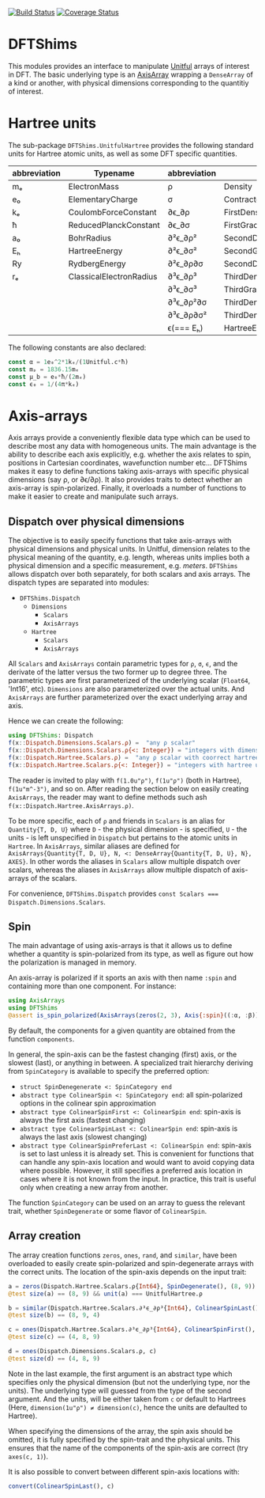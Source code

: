 [![Build Status](https://travis-ci.org/mdavezac/DFTShims.jl.svg?branch=master)](https://travis-ci.org/mdavezac/DFTShims.jl)
[![Coverage Status](https://coveralls.io/repos/mdavezac/DFTShims.jl/badge.svg)](https://coveralls.io/r/mdavezac/DFTShims.jl)

# DFTShims

This modules provides an interface to manipulate
[Unitful](https://github.com/ajkeller34/Unitful.jl) arrays of interest in DFT.  The basic
underlying type is an [AxisArray](https://github.com/JuliaArrays/AxisArrays.jl) wrapping a
`DenseArray` of a kind or another, with physical dimensions corresponding to the quantitiy
of interest.

# Hartree units

The sub-package `DFTShims.UnitfulHartree` provides the following standard units for Hartree
atomic units, as well as some DFT specific quantities.

| abbreviation | Typename                | abbreviation | Typename                        |
|--------------|-------------------------|--------------|---------------------------------|
| mₑ           | ElectronMass            | ρ            | Density                         |
| e₀           | ElementaryCharge        | σ            | ContractedDensityGradient       |
| kₑ           | CoulombForceConstant    | ∂ϵ_∂ρ        | FirstDensityDerivative          |
| ħ            | ReducedPlanckConstant   | ∂ϵ_∂σ        | FirstGradientDerivative         |
| a₀           | BohrRadius              | ∂²ϵ_∂ρ²      | SecondDensityDerivative         |
| Eₕ           | HartreeEnergy           | ∂²ϵ_∂σ²      | SecondGradientDerivative        |
| Ry           | RydbergEnergy           | ∂²ϵ_∂ρ∂σ     | SecondDensityGradientDerivative |
| rₑ           | ClassicalElectronRadius | ∂³ϵ_∂ρ³      | ThirdDensityDerivative          |
|              |                         | ∂³ϵ_∂σ³      | ThirdGradientDerivative         |
|              |                         | ∂³ϵ_∂ρ²∂σ    | ThirdDensity2GradientDerivative |
|              |                         | ∂³ϵ_∂ρ∂σ²    | ThirdDensityGradient2Derivative |
|              |                         | ϵ(=== Eₕ)    | HartreeEnergy                   |

The following constants are also declared:

~~~Julia
const α = 1e₀^2*1kₑ/(1Unitful.c*ħ)
const mₚ = 1836.15mₑ
const μ_b = e₀*ħ/(2mₑ)
const ϵ₀ = 1/(4π*kₑ)
~~~

# Axis-arrays

Axis arrays provide a conveniently flexible data type which can be used to describe most any
data with homogeneous units. The main advantage is the ability to describe each axis
explicitly, e.g. whether the axis relates to spin, positions in Cartesian coordinates,
wavefunction number etc... DFTShims makes it easy to define functions taking axis-arrays
with specific physical dimensions (say ρ, or ∂ϵ/∂ρ). It also provides traits to detect
whether an axis-array is spin-polarized. Finally, it overloads a number of functions to make
it easier to create and manipulate such arrays.

## Dispatch over physical dimensions

The objective is to easily specify functions that take axis-arrays with physical dimensions
and physical units. In Unitful, dimension relates to the physical meaning of the quantity,
e.g. length, whereas units implies both a physical dimension and a specific measurement,
e.g. _meters_. `DFTShims` allows dispatch over both separately, for both scalars and axis
arrays. The dispatch types are separated into modules:

- `DFTShims.Dispatch`
  * `Dimensions`
    + `Scalars`
    + `AxisArrays`
  * `Hartree`
    + `Scalars`
    + `AxisArrays`

All `Scalars` and `AxisArrays` contain parametric types for `ρ`, `σ`, `ϵ`, and the derivate
of the latter versus the two former up to degree three. The parametric types are first
parameterized of the underlying scalar (`Float64`, 'Int16', etc). `Dimensions` are
also parameterized over the actual units. And `AxisArrays` are further parameterized over
the exact underlying array and axis.

Hence we can create the following:

~~~Julia
using DFTShims: Dispatch
f(x::Dispatch.Dimensions.Scalars.ρ) =  "any ρ scalar"
f(x::Dispatch.Dimensions.Scalars.ρ{<: Integer}) = "integers with dimension ρ"
f(x::Dispatch.Hartree.Scalars.ρ) =  "any ρ scalar with coorrect hartree units"
f(x::Dispatch.Hartree.Scalars.ρ{<: Integer}) = "integers with hartree units ρ"
~~~

The reader is invited to play with `f(1.0u"ρ")`, `f(1u"ρ")` (both in Hartree),
`f(1u"m^-3")`, and so on. After reading the section below on easily creating `AxisArrays`,
the reader may want to define methods such ash `f(x::Dispatch.Hartree.AxisArrays.ρ)`.

To be more specific, each of `ρ` and friends in `Scalars` is an alias for
`Quantity{T, D, U}` where `D` - the physical dimension - is specified, `U` - the units - is
left unspecified in `Dispatch` but pertains to the atomic units in `Hartree`. In
`AxisArrays`, similar aliases are defined for
`AxisArrays{Quantity{T, D, U}, N, <: DenseArray{Quantity{T, D, U}, N}, AXES}`. In
other words the aliases in `Scalars` allow multiple dispatch over scalars, whereas the
aliases in `AxisArrays` allow multiple dispatch of axis-arrays of the scalars.

For convenience, `DFTShims.Dispatch` provides
`const Scalars === Dispatch.Dimensions.Scalars`.

## Spin

The main advantage of using axis-arrays is that it allows us to define whether a quantity is
spin-polarized from its type, as well as figure out how the polarization is managed in
memory.

An axis-array is polarized if it sports an axis with then name `:spin` and containing more
than one component. For instance:

~~~Julia
using AxisArrays
using DFTShims
@assert is_spin_polarized(AxisArrays(zeros(2, 3), Axis{:spin}((:α, :β))))
~~~

By default, the components for a given quantity are obtained from the function `components`.

In general, the spin-axis can be the fastest changing (first) axis, or the slowest (last),
or anything in between. A specialized trait hierarchy deriving from `SpinCategory` is
available to specify the preferred option:

- `struct SpinDenegenerate <: SpinCategory end`
- `abstract type ColinearSpin <: SpinCategory end`: all spin-polarized options in the
colinear spin approximation
- `abstract type ColinearSpinFirst <: ColinearSpin end`: spin-axis is always the first axis
(fastest changing)
- `abstract type ColinearSpinLast <: ColinearSpin end`: spin-axis is always the last axis
(slowest changing)
- `abstract type ColinearSpinPreferLast <: ColinearSpin end`: spin-axis is set to last
unless it is already set. This is convenient for functions that can handle any spin-axis
location and would want to avoid copying data where possible. However, it still specifies
a preferred axis location in cases where it is not known from the input. In practice, this
trait is useful only when creating a new array from another.

The function `SpinCategory` can be used on an array to guess the relevant trait, whether
`SpinDegenerate` or some flavor of `ColinearSpin`. 

## Array creation

The array creation functions `zeros`, `ones`, `rand`, and `similar`, have been overloaded to
easily create spin-polarized and spin-degenerate arrays with the correct units. The location
of the spin-axis depends on the input trait:

```Julia
a = zeros(Dispatch.Hartree.Scalars.ρ{Int64}, SpinDegenerate(), (8, 9))
@test size(a) == (8, 9) && unit(a) === UnitfulHartree.ρ

b = similar(Dispatch.Hartree.Scalars.∂³ϵ_∂ρ³{Int64}, ColinearSpinLast(), (8, 9))
@test size(b) == (8, 9, 4)

c = ones(Dispatch.Hartree.Scalars.∂³ϵ_∂ρ³{Int64}, ColinearSpinFirst(), b)
@test size(c) == (4, 8, 9)

d = ones(Dispatch.Dimensions.Scalars.ρ, c)
@test size(d) == (4, 8, 9)
```

Note in the last example, the first argument is an abstract type which specifies only the
physical dimension (but not the underlying type, nor the units). The underlying type will
guessed from the type of the second argument. And the units, will be either taken from `c`
or default to Hartrees (Here, `dimension(1u"ρ") ≠ dimension(c)`, hence the units are
defaulted to Hartree).

When specifying the dimensions of the array, the spin axis should be omitted, it is fully
specified by the spin-trait and the physical units. This ensures that the name of the
components of the spin-axis are correct (try `axes(c, 1)`).

It is also possible to convert between different spin-axis locations with:

```Julia
convert(ColinearSpinLast(), c)
```
